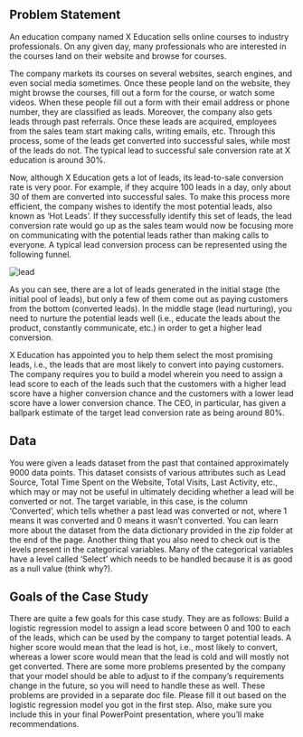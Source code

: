 ## Problem Statement
An education company named X Education sells online courses to industry professionals. On any given day, many professionals who are interested in the courses land on their website and browse for courses.

The company markets its courses on several websites, search engines, and even social media sometimes. Once these people land on the website, they might browse the courses, fill out a form for the course, or watch some videos. When these people fill out a form with their email address or phone number, they are classified as leads. Moreover, the company also gets leads through past referrals. Once these leads are acquired, employees from the sales team start making calls, writing emails, etc. Through this process, some of the leads get converted into successful sales, while most of the leads do not. The typical lead to successful sale conversion rate at X education is around 30%.


Now, although X Education gets a lot of leads, its lead-to-sale conversion rate is very poor. For example, if they acquire 100 leads in a day, only about 30 of them are converted into successful sales. To make this process more efficient, the company wishes to identify the most potential leads, also known as ‘Hot Leads’. If they successfully identify this set of leads, the lead conversion rate would go up as the sales team would now be focusing more on communicating with the potential leads rather than making calls to everyone. A typical lead conversion process can be represented using the following funnel.  

![lead](https://github.com/Thani-ks/Lead/assets/131574698/a496c2c1-d490-4047-b3dc-c4e313169907)




As you can see, there are a lot of leads generated in the initial stage (the initial pool of leads), but only a few of them come out as paying customers from the bottom (converted leads). In the middle stage (lead nurturing), you need to nurture the potential leads well (i.e., educate the leads about the product, constantly communicate, etc.) in order to get a higher lead conversion.

X Education has appointed you to help them select the most promising leads, i.e., the leads that are most likely to convert into paying customers. The company requires you to build a model wherein you need to assign a lead score to each of the leads such that the customers with a higher lead score have a higher conversion chance and the customers with a lower lead score have a lower conversion chance. The CEO, in particular, has given a ballpark estimate of the target lead conversion rate as being around 80%.

## Data

You were given a leads dataset from the past that contained approximately 9000 data points. This dataset consists of various attributes such as Lead Source, Total Time Spent on the Website, Total Visits, Last Activity, etc., which may or may not be useful in ultimately deciding whether a lead will be converted or not. The target variable, in this case, is the column ‘Converted’, which tells whether a past lead was converted or not, where 1 means it was converted and 0 means it wasn’t converted. You can learn more about the dataset from the data dictionary provided in the zip folder at the end of the page. Another thing that you also need to check out is the levels present in the categorical variables. Many of the categorical variables have a level called ‘Select’ which needs to be handled because it is as good as a null value (think why?).

## Goals of the Case Study

There are quite a few goals for this case study. They are as follows:
Build a logistic regression model to assign a lead score between 0 and 100 to each of the leads, which can be used by the company to target potential leads. A higher score would mean that the lead is hot, i.e., most likely to convert, whereas a lower score would mean that the lead is cold and will mostly not get converted. There are some more problems presented by the company that your model should be able to adjust to if the company’s requirements change in the future, so you will need to handle these as well. These problems are provided in a separate doc file. Please fill it out based on the logistic regression model you got in the first step. Also, make sure you include this in your final PowerPoint presentation, where you’ll make recommendations.

